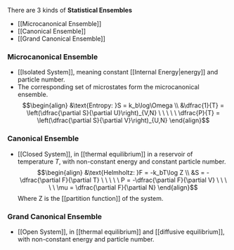 There are 3 kinds of **Statistical Ensembles**
 - [[Microcanonical Ensemble]]
 - [[Canonical Ensemble]]
 - [[Grand Canonical Ensemble]]

### Microcanonical Ensemble
 - [[Isolated System]], meaning constant [[Internal Energy\|energy]] and particle number.
 - The corresponding set of microstates form the microcanonical ensemble.
$$\begin{align}
&\text{Entropy: }S = k_b\log\Omega \\
&\dfrac{1}{T} = \left(\dfrac{\partial S}{\partial U}\right)_{V,N} \ \ \ \ \ \dfrac{P}{T} = \left(\dfrac{\partial S}{\partial V}\right)_{U,N}
\end{align}$$
### Canonical Ensemble
 - [[Closed System]], in [[thermal equilibrium]] in a reservoir of temperature $T$, with non-constant energy and constant particle number.
$$\begin{align}
&\text{Helmholtz: }F = -k_bT\log Z \\
&S = -\dfrac{\partial F}{\partial T} \ \ \ \ \ P = -\dfrac{\partial F}{\partial V} \ \ \ \ \ \mu = \dfrac{\partial F}{\partial N}
\end{align}$$
Where Z is the [[partition function]] of the system.

### Grand Canonical Ensemble
 - [[Open System]], in [[thermal equilibrium]] and [[diffusive equilibrium]], with non-constant energy and particle number.


